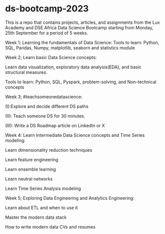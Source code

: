 # ds-bootcamp-2023
This is a repo that contains projects, articles, and assignments from the Lux Academy and DSE Africa Data Science Bootcamp starting from Monday, 25th September for a period of 5 weeks.


Week 1; Learning the fundamentals of Data Science:
  Tools to learn: Python, SQL, Pandas, Numpy, matplotlib, seaborn and statistics module

Week 2; Learn basic Data Science concepts:

  Learn data visualization, exploratory data analysis(EDA), and basic structural measures.
  
  Tools to learn: Python, SQL, Pyspark, problem-solving, and Non-technical concepts
  
Week 3; #teachsomeonedatascience:

  (I):Explore and decide different DS paths
  
  (II): Teach someone DS for 30 minutes.
  
  (III): Write a DS Roadmap article on LinkedIn or X

Week 4: Learn Intermediate Data Science concepts and Time Series modeling:

  Learn dimensionality reduction techniques
  
  Learn feature engineering
    
  Learn ensemble learning
    
  Learn neutral networks
    
  Learn Time Series Analysis modeling

Week 5; Exploring Data Engineering and Analytics Engineering:

  Learn about ETL and when to use it
  
  Master the modern data stack
  
  How to write modern data CVs and resumes
